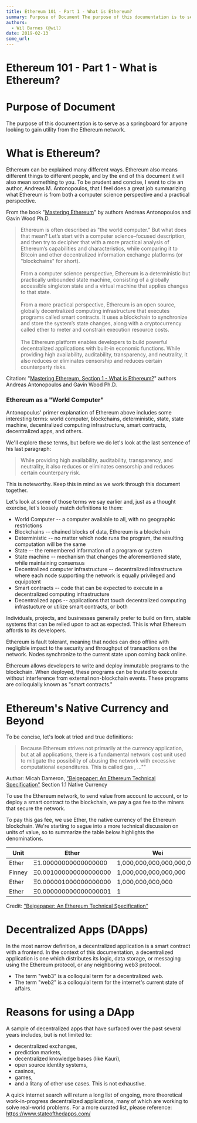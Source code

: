 ```yaml
---
title: Ethereum 101 - Part 1 - What is Ethereum?
summary: Purpose of Document The purpose of this documentation is to serve as a springboard for anyone looking to gain utility from the Ethereum network. What is Ethereum? Ethereum can be explained many different ways. Ethereum also means different things to different people, and by the end of this document it will also mean something to you. To be prudent and concise, I want to cite an author, Andreas M. Antonopoulos, that I feel does a great job summarizing what Ethereum is from both a computer science
authors:
  - Wil Barnes (@wil)
date: 2019-02-13
some_url: 
---
```


# Ethereum 101 - Part 1 - What is Ethereum?

# Purpose of Document
The purpose of this documentation is to serve as a springboard for anyone looking to gain utility from the Ethereum network. 


# What is Ethereum? 
Ethereum can be explained many different ways. Ethereum also means different things to different people, and by the end of this document it will also mean something to you. To be prudent and concise, I want to cite an author, Andreas M. Antonopoulos, that I feel does a great job summarizing what Ethereum is from both a computer science perspective and a practical perspective. 

From the book "[Mastering Ethereum](https://github.com/ethereumbook/ethereumbook)" by authors Andreas Antonopoulos and Gavin Wood Ph.D. 

> Ethereum is often described as "the world computer.” But what does that mean? Let’s start with a computer science–focused description, and then try to decipher that with a more practical analysis of Ethereum’s capabilities and characteristics, while comparing it to Bitcoin and other decentralized information exchange platforms (or "blockchains" for short). <br /><br />From a computer science perspective, Ethereum is a deterministic but practically unbounded state machine, consisting of a globally accessible singleton state and a virtual machine that applies changes to that state. <br /><br />From a more practical perspective, Ethereum is an open source, globally decentralized computing infrastructure that executes programs called smart contracts. It uses a blockchain to synchronize and store the system’s state changes, along with a cryptocurrency called ether to meter and constrain execution resource costs. <br /><br />The Ethereum platform enables developers to build powerful decentralized applications with built-in economic functions. While providing high availability, auditability, transparency, and neutrality, it also reduces or eliminates censorship and reduces certain counterparty risks.

Citation: "[Mastering Ethereum, Section 1 - What is Ethereum?](https://github.com/ethereumbook/ethereumbook/blob/develop/01what-is.asciidoc)" authors Andreas Antonopoulos and Gavin Wood Ph.D. 


### Ethereum as a "World Computer"

Antonopoulus' primer explanation of Ethereum above includes some interesting terms: world computer, blockchains, deterministic, state, state machine, decentralized computing infrastructure, smart contracts, decentralized apps, and others. 

We'll explore these terms, but before we do let's look at the last sentence of his last paragraph: 

> While providing high availability, auditability, transparency, and neutrality, it also reduces or eliminates censorship and reduces certain counterpary risk. 

This is noteworthy. Keep this in mind as we work through this document together. 

Let's look at some of those terms we say earlier and, just as a thought exercise, let's loosely match definitions to them: 
* World Computer -- a computer available to all, with no geographic restrictions
* Blockchains -- chained blocks of data, Ethereum is a blockchain 
* Deterministic -- no matter which node runs the program, the resulting computation will be the same
* State -- the remembered information of a program or system
* State machine -- mechanism that changes the aforementioned state, while maintaining consensus
* Decentralized computer infrastructure -- decentralized infrastructure where each node supporting the network is equally privileged and equipotent
* Smart contracts -- code that can be expected to execute in a decentralized computing infrastructure
* Decentralized apps -- applications that touch decentralized computing infrastucture or utilize smart contracts, or both

Individuals, projects, and businesses generally prefer to build on firm, stable systems that can be relied upon to act as expected. This is what Ethereum affords to its developers. 

Ethereum is fault tolerant, meaning that nodes can drop offline with negligible impact to the security and throughput of transactions on the network. Nodes synchronize to the current state upon coming back online. 

Ethereum allows developers to write and deploy immutable programs to the blockchain. When deployed, these programs can be trusted to execute without interference from external non-blockchain events. These programs are colloquially known as "smart contracts."

# Ethereum's Native Currency and Beyond 

To be concise, let's look at tried and true definitions:


> Because Ethereum strives not primarily at the currency application, but at all applications, there is a fundamental network cost unit used to mitigate the possibility of abusing the network with excessive computational expenditures. This is called gas
, ...""

Author: Micah Dameron, ["Beigepaper: An Ethereum Technical Specification"](https://github.com/chronaeon/beigepaper/blob/master/beigepaper.pdf) Section 1.1 Native Currency

To use the Ethereum network, to send value from account to account, or to deploy a smart contract to the blockchain, we pay a gas fee to the miners that secure the network. 

To pay this gas fee, we use Ether, the native currency of the Ethereum blockchain. We're starting to segue into a more technical discussion on units of value, so to summarize the table below highlights the denominations. 


| Unit | Ether | Wei |
| -------- | -------- | -------- |
| Ether     | Ξ1.00000000000000000     | 1,000,000,000,000,000,000     |
| Finney     | Ξ0.001000000000000000     | 1,000,000,000,000,000     |
| Ether     | Ξ0.000001000000000000     | 1,000,000,000,000     |
| Ether     | Ξ0.000000000000000001     | 1     |

Credit: 
["Beigepaper: An Ethereum Technical Specification"](https://github.com/chronaeon/beigepaper/blob/master/beigepaper.pdf)

# Decentralized Apps (DApps)

In the most narrow definition, a decentralized application is a smart contract with a frontend. In the context of this documentation, a decentralized application is one which distributes its logic, data storage, or messaging using the Ethereum protocol, or any neighboring web3 protocol. 

* The term "web3" is a colloquial term for a decentralized web. 
* The term "web2" is a colloquial term for the internet's current state of affairs. 

# Reasons for using a DApp

A sample of decentralized apps that have surfaced over the past several years includes, but is not limited to: 

* decentralized exchanges,
* prediction markets,
* decentralized knowledge bases (like Kauri),
* open source identity systems,
* casinos, 
* games, 
* and a litany of other use cases. This is not exhaustive. 

A quick internet search will return a long list of ongoing, more theoretical work-in-progress decentralized applications, many of which are working to solve real-world problems. For a more curated list, please reference: https://www.stateofthedapps.com/ 

